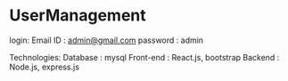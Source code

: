 # UserManagement

login:
  Email ID : admin@gmail.com
  password : admin
  
 Technologies:
     Database : mysql
     Front-end : React.js, bootstrap
     Backend : Node.js, express.js
 


